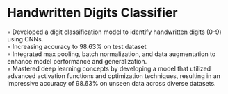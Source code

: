 # Handwritten Digits Classifier
◦ Developed a digit classification model to identify handwritten digits (0-9) using CNNs.
<br>
◦ Increasing accuracy to 98.63% on test dataset
<br>
◦ Integrated max pooling, batch normalization, and data augmentation to enhance model performance and generalization.
<br>
◦ Mastered deep learning concepts by developing a model that utilized advanced activation functions and optimization techniques, resulting in an impressive accuracy of 98.63% on unseen data across diverse datasets.
